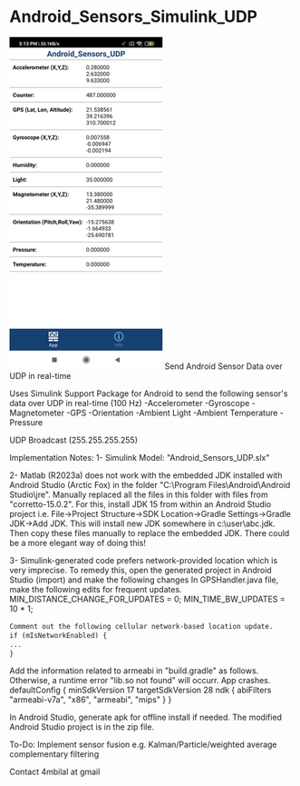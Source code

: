 # Android_Sensors_Simulink_UDP
![alt text](https://github.com/4mbilal/Android_Sensors_Simulink_UDP/blob/main/app_screen.png)
Send Android Sensor Data over UDP in real-time

Uses Simulink Support Package for Android to send the following sensor's data over UDP in real-time (100 Hz)
-Accelerometer
-Gyroscope
-Magnetometer
-GPS
-Orientation
-Ambient Light
-Ambient Temperature
-Pressure

UDP Broadcast (255.255.255.255)

Implementation Notes:
1- Simulink Model: "Android_Sensors_UDP.slx"

2- Matlab (R2023a) does not work with the embedded JDK installed with Android Studio (Arctic Fox) in the folder "C:\Program Files\Android\Android Studio\jre". Manually replaced all the files in this folder with files from "corretto-15.0.2". For this, install JDK 15 from within an Android Studio project i.e. File->Project Structure->SDK Location->Gradle Settings->Gradle JDK->Add JDK. This will install new JDK somewhere in c:\user\abc\.jdk. Then copy these files manually to replace the embedded JDK. There could be a more elegant way of doing this!

3- Simulink-generated code prefers network-provided location which is very imprecise. To remedy this, open the generated project in Android Studio (import) and make the following changes 
In GPSHandler.java file, make the following edits for frequent updates.
	MIN_DISTANCE_CHANGE_FOR_UPDATES = 0;
	MIN_TIME_BW_UPDATES = 10 * 1;
	
	Comment out the following cellular network-based location update.
	if (mIsNetworkEnabled) {
	...
	}
	
Add the information related to armeabi in "build.gradle" as follows. Otherwise, a runtime error "lib.so not found" will occurr. App crashes. 
defaultConfig {
        minSdkVersion 17
        targetSdkVersion 28
        ndk {
            abiFilters "armeabi-v7a", "x86", "armeabi", "mips"
        }
    }
    
In Android Studio, generate apk for offline install if needed. The modified Android Studio project is in the zip file. 

To-Do:
Implement sensor fusion e.g. Kalman/Particle/weighted average complementary filtering

Contact 4mbilal at gmail

